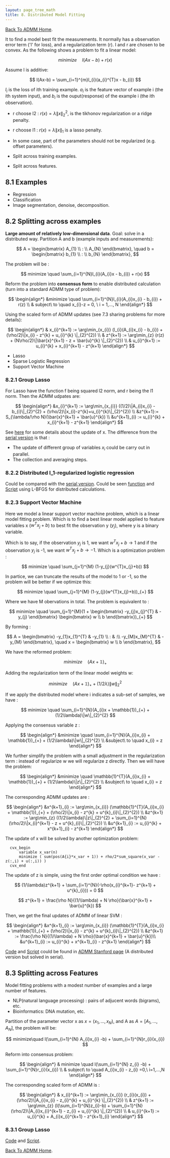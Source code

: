 ```yaml
---
layout: page_tree_math
title: 8. Distributed Model Fitting
---
```


[Back To ADMM Home](../00index).

It to find a model best fit the measurements. It normally has a observation error term ('l' for loss), and a regularization term (r).
l and r are chosen to be convex.
As the following shows a problem to fit a linear model:

$$
  minimize \quad l(Ax - b) + r(x)
$$

Assume l is additive:

$$
  l(Ax-b) = \sum_{i=1}^{m}l_{i}(a_{i}^{T}x - b_{i})
$$

$l_{i}$ is the loss of ith training example. $a_{i}$ is the feature vector of example i (the ith system input), and
$b_{i}$ is the ouput(response) of the example i (the ith observation).

* r choose l2 : $r(x) = \lambda\|x\|_{2}^{2}$, is the tikhonov regularization or a ridge penalty.
* r choose l1 : $r(x) = \lambda\|x\|_{1}$ is a lasso penalty.
* In some case, part of the parameters should not be regularized (e.g. offset parameters).

* Split across training examples.
* Split across features.

## 8.1 Examples


* Regression
* Classification
* Image segmentation, denoise, decomposition.


## 8.2 Splitting across examples

**Large amount of relatively low-dimensional data**. Goal: solve in a distributed way.
Partition A and b (example inputs and measurements):

$$
  A = \begin{bmatrix} A_{1} \\ : \\ A_{N} \end{bmatrix}, \quad b = \begin{bmatrix} b_{1} \\ : \\ b_{N} \end{bmatrix},
$$

The problem will be :

$$
  minimize \quad \sum_{i=1}^{N}l_{i}(A_{i}x - b_{i}) + r(x)
$$

Reform the problem into **consensus form** to enable distributed calculation (turn into a standard ADMM type of problem):

$$
  \begin{align*}
  &minimize \quad \sum_{i=1}^{N}l_{i}(A_{i}x_{i} - b_{i}) + r(z) \\
  & subject\ to \quad x_{i}-z = 0, \ i = 1,..., N
  \end{align*}
$$

Using the scaled form of ADMM updates (see 7.3 sharing problems for more details):

$$
  \begin{align*}
  & x_{i}^{k+1} := \arg\min_{x_{i}} (l_{i}(A_{i}x_{i} - b_{i}) + (\rho/2)\|x_{i} - z^{k} + u_{i}^{k} \|_{2}^{2}) \\
  & z^{k+1} := \arg\min_{z} (r(z) + (N\rho/2)\|\bar{x}^{k+1} - z + \bar{u}^{k} \|_{2}^{2}) \\
  & u_{i}^{k+1} := u_{i}^{k} + x_{i}^{k+1} - z^{k+1}
  \end{align*}
$$

* Lasso
* Sparse Logistic Regression
* Support Vector Machine

### 8.2.1 Group Lasso

For Lasso have the function f being squared l2 norm, and r being the l1 norm. Then the ADMM udpates are:

$$
  \begin{align*}
  &x_{i}^{k+1} := \arg\min_{x_{i}} ((1/2)\|A_{i}x_{i} -b_{i}\|_{2}^{2} + (\rho/2)\|x_{i}-z^{k}+u_{i}^{k}\|_{2}^{2}) \\
  &z^{k+1}:= S_{\lambda/\rho N}(\bar{x}^{k+1} + \bar{u}^{k}) \\
  &u^{k+1}_{i} := u_{i}^{k} + x_{i}^{k+1} - z^{k+1}
  \end{align*}
$$

See [here](https://cvx-learning.readthedocs.io/en/latest/ProximalAlgorithms/Applications.html#lasso) for some details about the update of x.
The difference from the [serial version](https://cvx-learning.readthedocs.io/en/latest/ADMM/L1Norm.html#lasso) is that :

* The update of different group of variables $x_{i}$ could be carry out in parallel.
* The collection and averaging steps.

### 8.2.2 Distributed l_1-regularized logistic regression

Could be compared with the [serial version](https://cvx-learning.readthedocs.io/en/latest/ADMM/L1Norm.html#l1-regulaized-loss).
Could be seen [function](http://stanford.edu/~boyd/papers/admm/logreg-l1/distr_l1_logreg.html) and
[Script](http://stanford.edu/~boyd/papers/admm/logreg-l1/distr_l1_logreg_example.html) using L-BFGS for distributed calculations.

### 8.2.3 Support Vector Machine

Here we model a linear support vector machine problem, which is a linear model fitting problem.
Which is to find a best linear model applied to feature variables x ($w^{T}x_{j} + b$) to best fit the observation y ($y_{j}$), where y is a binary variable.

Which is to say, if the observation $y_{j}$ is 1, we want $w^{T}x_{j} + b \to 1$
and if the observation $y_{j}$ is -1, we want $w^{T}x_{j} + b \to -1$.
Which is a optimization problem :

$$
  minimize \quad \sum_{j=1}^{M} (1-y_{j}(w^{T}x_{j}+b))
$$

In partice, we can truncate the results of the model to 1 or -1, so the problem will be better if we optimize this:

$$
  minimize \quad \sum_{j=1}^{M} (1-y_{j}(w^{T}x_{j}+b))_{+}
$$

Where we have M obervations in total. The problem is equivalent to :

$$
  minimize \quad \sum_{j=1}^{M}(1 + \begin{bmatrix} -y_{j}x_{j}^{T} & -y_{j} \end{bmatrix}
  \begin{bmatrix} w \\ b \end{bmatrix})_{+}
$$

By forming :

$$
  A = \begin{bmatrix} -y_{1}x_{1}^{T} & -y_{1} \\ : & :\\ -y_{M}x_{M}^{T} & -y_{M} \end{bmatrix}, \quad
  x = \begin{bmatrix} w \\ b \end{bmatrix},
$$

We have the reformed problem:

$$
  minimize \quad (Ax + \mathbb{1})_{+}
$$

Adding the regularization term of the linear model weights w:

$$
  minimize \quad (Ax + \mathbb{1})_{+} + (1/2\lambda)\|w\|_{2}^{2}
$$

If we apply the distributed model where i indicates a sub-set of samples, we have :

$$
  minimize \quad \sum_{i=1}^{N}(A_{i}x + \mathbb{1})_{+} + (1/2\lambda)\|w\|_{2}^{2}
$$

Applying the consensus variable z :

$$
  \begin{align*}
  &minimize \quad \sum_{i=1}^{N}(A_{i}x_{i} + \mathbb{1})_{+} + (1/2\lambda)\|w\|_{2}^{2} \\
  &subject\ to \quad x_{i} = z
  \end{align*}
$$

We further simplify the problem with a small adjustment in the regularization term : instead of
regularize w we will regularize z directly. Then we will have the problem:

$$
  \begin{align*}
  &minimize \quad \mathbb{1}^{T}(A_{i}x_{i} + \mathbb{1})_{+} + (1/2\lambda)\|z\|_{2}^{2} \\
  &subject\ to \quad x_{i} = z
  \end{align*}
$$

The corresponding ADMM updates are :

$$
  \begin{align*}
  &x^{k+1}_{i} := \arg\min_{x_{i}} (\mathbb{1}^{T}(A_{i}x_{i} + \mathbb{1})_{+} + (\rho/2)\|x_{i} - z^{k} + u^{k}_{i}\|_{2}^{2}) \\
  &z^{k+1} := \arg\min_{z} ((1/2\lambda)\|z\|_{2}^{2} + \sum_{i=1}^{N} (\rho/2)\|x_{i}^{k+1} - z + u^{k}_{i}\|_{2}^{2}) \\
  &u^{k+1}_{i} := u_{i}^{k} + x^{k+1}_{i} - z^{k+1}
  \end{align*}
$$

The update of x will be solved by another optimization problem:

```
  cvx_begin
      variable x_var(n)
      minimize ( sum(pos(A{i}*x_var + 1)) + rho/2*sum_square(x_var - z(:,i) + u(:,i)) )
  cvx_end
```

The update of z is simple, using the first order optimal condition we have :

$$
  (1/\lambda)z^{k+1} + \sum_{i=1}^{N}(-\rho(x_{i}^{k+1}- z^{k+1} + u^{k}_{i})) = 0
$$

$$
  z^{k+1} = \frac{\rho N}{(1/\lambda) + N \rho}(\bar{x}^{k+1} + \bar{u}^{k})
$$

Then, we get the final updates of ADMM of linear SVM :

$$
  \begin{align*}
  &x^{k+1}_{i} := \arg\min_{x_{i}} (\mathbb{1}^{T}(A_{i}x_{i} + \mathbb{1})_{+} + (\rho/2)\|x_{i} - z^{k} + u^{k}_{i}\|_{2}^{2}) \\
  &z^{k+1} := \frac{\rho N}{(1/\lambda) + N \rho}(\bar{x}^{k+1} + \bar{u}^{k})\\
  &u^{k+1}_{i} := u_{i}^{k} + x^{k+1}_{i} - z^{k+1}
  \end{align*}
$$

[Code](http://stanford.edu/~boyd/papers/admm/svm/linear_svm.html) and [Script](http://stanford.edu/~boyd/papers/admm/svm/linear_svm_example.html)
could be found in [ADMM Stanford page](http://stanford.edu/~boyd/papers/admm/) (A distributed version but solved in serial).


## 8.3 Splitting across Features
Model fitting problems with a modest number of examples and a large number of features.

* NLP(natural language processing) : pairs of adjucent words (bigrams), etc.
* Bioinformatics: DNA mutation, etc.

Partition of the parameter vector x as $x = (x_{1}, ..., x_{N})$, and A as $A = [A_{1},...,A_{N}]$,
the problem will be:

$$
  minimize\quad l(\sum_{i=1}^{N} A_{i}x_{i} -b) + \sum_{i=1}^{N}r_{i}(x_{i})
$$

Reform into consensus problem:

$$
  \begin{align*}
  & minimize \quad l(\sum_{i=1}^{N} z_{i} -b) + \sum_{i=1}^{N}r_{i}(x_{i}) \\
  & subject\ to \quad A_{i}x_{i} - z_{i} =0,\ i=1,...,N
  \end{align*}
$$

The corresponding scaled form of ADMM is :

$$
  \begin{align*}
  & x_{i}^{k+1} := \arg\min_{x_{i}} (r_{i}(x_{i}) + (\rho/2)\|A_{i}x_{i} - z_{i}^{k} + u_{i}^{k} \|_{2}^{2}) \\
  & z^{k+1} := \arg\min_{z} (l(\sum_{i=1}^{N}z_{i}-b) + \sum_{i=1}^{N}(\rho/2)\|A_{i}x_{i}^{k+1} - z_{i} + u_{i}^{k} \|_{2}^{2}) \\
  & u_{i}^{k+1} := u_{i}^{k} + A_{i}x_{i}^{k+1} - z^{k+1}_{i}
  \end{align*}
$$

### 8.3.1 Group Lasso

[Code](http://stanford.edu/~boyd/papers/admm/group_lasso/group_lasso_feat_split.html) and [Script](http://stanford.edu/~boyd/papers/admm/group_lasso/group_lasso_feat_split_example.html).

[Back To ADMM Home](../00index).
